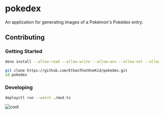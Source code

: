 # pokedex
An application for generating images of a Pokémon's Pokédex entry.

## Contributing

### Getting Started

```sh
deno install --allow-read --allow-write --allow-env --allow-net --allow-run --no-check -f https://deno.land/x/deploy/deployctl.ts

git clone https://github.com/EthanThatOneKid/pokedex.git
cd pokedex
```

### Developing

```sh
deployctl run --watch ./mod.ts
```

![cool](https://pokedex.deno.dev/porygon)
